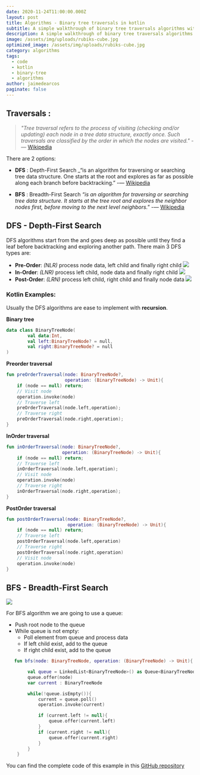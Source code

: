 ```yaml
---
date: 2020-11-24T11:00:00.000Z
layout: post
title: Algorithms - Binary tree traversals in kotlin
subtitle: A simple walkthrough of binary tree traversals algorithms with kotlin examples
description: A simple walkthrough of binary tree traversals algorithms with kotlin examples
image: /assets/img/uploads/rubiks-cube.jpg
optimized_image: /assets/img/uploads/rubiks-cube.jpg
category: algorithms
tags:
  - code
  - kotlin
  - binary-tree
  - algorithms
author: jaimedearcos
paginate: false
---
```

 
## Traversals : 

>_"Tree traversal refers to the process of visiting (checking and/or updating) each node in a tree data structure, 
exactly once. Such traversals are classified by the order in which the nodes are visited."_ -— [Wikipedia](https://en.wikipedia.org/wiki/Tree_traversal)

There are 2 options: 
- **DFS** : Depth-First Search _“is an algorithm for traversing or searching tree data structure. One starts at the 
root and explores as far as possible along each branch before backtracking.” -— [Wikipedia](https://en.wikipedia.org/wiki/Depth-first_search)

- **BFS** : Breadth-First Search _“is an algorithm for traversing or searching tree data structure. It starts at the tree root and explores the 
neighbor nodes first, before moving to the next level neighbors."_ -— [Wikipedia](https://en.wikipedia.org/wiki/Breadth-first_search)


## DFS - Depth-First Search

DFS algorithms start from the and goes deep as possible until they find a leaf before backtracking and exploring another
path. There main 3 DFS types are:

- **Pre-Order**: _(NLR)_ process node data, left child and finally right child
![](https://jaimedearcos-resources.s3-eu-west-1.amazonaws.com/blog/pre-order.gif)
- **In-Order**: _(LNR)_ process left child, node data and finally right child
![](https://jaimedearcos-resources.s3-eu-west-1.amazonaws.com/blog/in-order.gif)
- **Post-Order**: _(LRN)_ process left child, right child and finally node data 
![](https://jaimedearcos-resources.s3-eu-west-1.amazonaws.com/blog/post-order.gif)
 
### Kotlin Examples:

Usually the DFS algorithms are ease to implement with **recursion**.

**Binary tree**
```kotlin
data class BinaryTreeNode(
        val data:Int,
        val left:BinaryTreeNode? = null,
        val right:BinaryTreeNode? = null
)
```

**Preorder traversal**
```kotlin
fun preOrderTraversal(node: BinaryTreeNode?, 
                      operation: (BinaryTreeNode) -> Unit){
    if (node == null) return;
    // Visit node
    operation.invoke(node)
    // Traverse left
    preOrderTraversal(node.left,operation);
    // Traverse right
    preOrderTraversal(node.right,operation);
}
```

**InOrder traversal**
```kotlin
fun inOrderTraversal(node: BinaryTreeNode?, 
                     operation: (BinaryTreeNode) -> Unit){
    if (node == null) return;
    // Traverse left
    inOrderTraversal(node.left,operation);
    // Visit node
    operation.invoke(node)
    // Traverse right
    inOrderTraversal(node.right,operation);
}
```

**PostOrder traversal**
```kotlin
fun postOrderTraversal(node: BinaryTreeNode?, 
                       operation: (BinaryTreeNode) -> Unit){
    if (node == null) return;
    // Traverse left
    postOrderTraversal(node.left,operation)
    // Traverse right
    postOrderTraversal(node.right,operation)
    // Visit node
    operation.invoke(node)
}
```

## BFS - Breadth-First Search


![](https://jaimedearcos-resources.s3-eu-west-1.amazonaws.com/blog/bfs.gif)

For BFS algorithm we are going to use a queue: 

- Push root node to the queue
- While queue is not empty:
    - Poll element from queue and process data
    - If left child exist, add to the queue
    - If right child exist, add to the queue
 

```kotlin
   fun bfs(node: BinaryTreeNode, operation: (BinaryTreeNode) -> Unit){

        val queue = LinkedList<BinaryTreeNode>() as Queue<BinaryTreeNode>
        queue.offer(node)
        var current : BinaryTreeNode

        while(!queue.isEmpty()){
            current = queue.poll()
            operation.invoke(current)

            if (current.left != null){
                queue.offer(current.left)
            }
            if (current.right != null){
                queue.offer(current.right)
            }
        }
    }
```

You can find the complete code of this example in this <a href="https://github.com/JaimeDeArcos/kotlin-algorithms/tree/main/tree" target="_blank">GitHub repository</a> 

